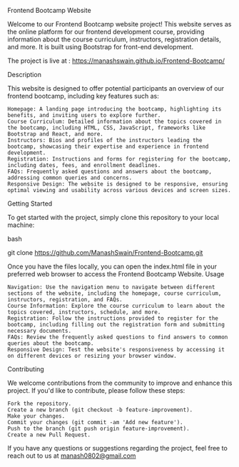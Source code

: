 Frontend Bootcamp Website

Welcome to our Frontend Bootcamp website project! This website serves as the online platform for our frontend development course, providing information about the course curriculum, instructors, registration details, and more. It is built using Bootstrap for front-end development.

The project is live at : https://manashswain.github.io/Frontend-Bootcamp/

Description

This website is designed to offer potential participants an overview of our frontend bootcamp, including key features such as:

    Homepage: A landing page introducing the bootcamp, highlighting its benefits, and inviting users to explore further.
    Course Curriculum: Detailed information about the topics covered in the bootcamp, including HTML, CSS, JavaScript, frameworks like Bootstrap and React, and more.
    Instructors: Bios and profiles of the instructors leading the bootcamp, showcasing their expertise and experience in frontend development.
    Registration: Instructions and forms for registering for the bootcamp, including dates, fees, and enrollment deadlines.
    FAQs: Frequently asked questions and answers about the bootcamp, addressing common queries and concerns.
    Responsive Design: The website is designed to be responsive, ensuring optimal viewing and usability across various devices and screen sizes.

Getting Started

To get started with the project, simply clone this repository to your local machine:

bash

git clone https://github.com/ManashSwain/Frontend-Bootcamp.git

Once you have the files locally, you can open the index.html file in your preferred web browser to access the Frontend Bootcamp Website.
Usage

    Navigation: Use the navigation menu to navigate between different sections of the website, including the homepage, course curriculum, instructors, registration, and FAQs.
    Course Information: Explore the course curriculum to learn about the topics covered, instructors, schedule, and more.
    Registration: Follow the instructions provided to register for the bootcamp, including filling out the registration form and submitting necessary documents.
    FAQs: Review the frequently asked questions to find answers to common queries about the bootcamp.
    Responsive Design: Test the website's responsiveness by accessing it on different devices or resizing your browser window.

Contributing

We welcome contributions from the community to improve and enhance this project. If you'd like to contribute, please follow these steps:

    Fork the repository.
    Create a new branch (git checkout -b feature-improvement).
    Make your changes.
    Commit your changes (git commit -am 'Add new feature').
    Push to the branch (git push origin feature-improvement).
    Create a new Pull Request.



If you have any questions or suggestions regarding the project, feel free to reach out to us at manash0802@gmail.com